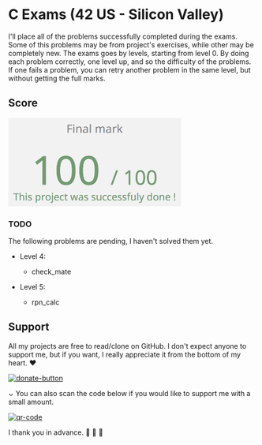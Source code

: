 # C Exams (42 US - Silicon Valley)

I'll place all of the problems successfully completed during the exams.
Some of this problems may be from project's exercises, while other may be
completely new. The exams goes by levels, starting from level 0.
By doing each problem correctly, one level up, and so the difficulty of
the problems. If one fails a problem, you can retry another problem in
the same level, but without getting the full marks.

## Score

<img src="resources/c-exam-finalmark.png" width="350" />

### TODO

The following problems are pending, I haven't solved them yet.

* Level 4:
	- check_mate

* Level 5:
	- rpn_calc

## Support

All my projects are free to read/clone on GitHub. I don't expect anyone to support me,
but if you want, I really appreciate it from the bottom of my heart. ❤️

[![donate-button](https://www.paypalobjects.com/en_US/i/btn/btn_donateCC_LG.gif)](https://www.paypal.com/donate?business=KYAPNFS93EXUE&no_recurring=0&item_name=Donations&currency_code=USD)

⌄ You can also scan the code below if you would like to support me with a small amount.

[![qr-code](https://user-images.githubusercontent.com/11222980/136798421-be9d34b2-25b3-468c-9634-d12f276f1180.png)](https://www.paypal.com/donate?business=KYAPNFS93EXUE&no_recurring=0&item_name=Donations&currency_code=USD)

I thank you in advance. 🐢 🐢 🐢
